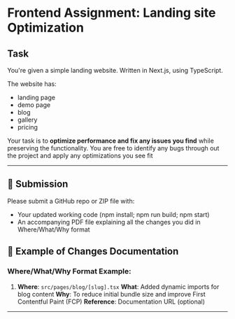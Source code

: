 # Frontend Assignment: Landing site Optimization

## Task

You're given a simple landing website. Written in Next.js, using TypeScript.

The website has:

- landing page
- demo page
- blog
- gallery
- pricing

Your task is to **optimize performance and fix any issues you find** while preserving the functionality. You are free to identify any bugs through out the project and apply any optimizations you see fit

---

## 🚀 Submission

Please submit a GitHub repo or ZIP file with:

- Your updated working code (npm install; npm run build; npm start)
- An accompanying PDF file explaining all the changes you did in Where/What/Why format

## 📝 Example of Changes Documentation

### Where/What/Why Format Example:

1. **Where**: `src/pages/blog/[slug].tsx`
   **What**: Added dynamic imports for blog content
   **Why**: To reduce initial bundle size and improve First Contentful Paint (FCP)
   **Reference**: Documentation URL (optional)

---

